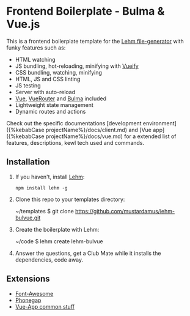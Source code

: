 # Frontend Boilerplate - Bulma & Vue.js

This is a frontend boilerplate template for the
[Lehm file-generator](https://mustardamus.github.io/lehm/) with funky features
such as:

- HTML watching
- JS bundling, hot-reloading, minifying with
  [Vueify](https://github.com/vuejs/vueify)
- CSS bundling, watching, minifying
- HTML, JS and CSS linting
- JS testing
- Server with auto-reload
- [Vue](http://vuejs.org/), [VueRouter](router.vuejs.org/en/index.html) and
  [Bulma](http://bulma.io/) included
- Lightweight state management
- Dynamic routes and actions

Check out the specific documentations
[development environment]({%kebabCase projectName%}/docs/client.md) and
[Vue app]({%kebabCase projectName%}/docs/vue.md) for a extended list of
features, descriptions, kewl tech used and commands.


## Installation

1. If you haven't, install [Lehm](https://mustardamus.github.io/lehm/):

    `npm install lehm -g`

2. Clone this repo to your templates directory:

    ~/templates $ git clone https://github.com/mustardamus/lehm-bulvue.git

3. Create the boilerplate with Lehm:

    ~/code $ lehm create lehm-bulvue

4. Answer the questions, get a Club Mate while it installs the dependencies,
   code away.

## Extensions

- [Font-Awesome](https://github.com/mustardamus/lehm-bulvue-extend-fontawesome)
- [Phonegap](https://github.com/mustardamus/lehm-bulvue-extend-phonegap)
- [Vue-App common stuff](https://github.com/mustardamus/lehm-bulvue-extend-vue-common)
